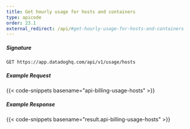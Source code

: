 ```yaml
---
title: Get hourly usage for hosts and containers
type: apicode
order: 23.1
external_redirect: /api/#get-hourly-usage-for-hosts-and-containers
---
```


##### Signature
`GET https://app.datadoghq.com/api/v1/usage/hosts`
##### Example Request
{{< code-snippets basename="api-billing-usage-hosts" >}}
##### Example Response
{{< code-snippets basename="result.api-billing-usage-hosts" >}}
